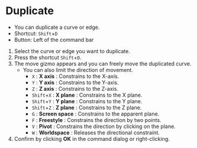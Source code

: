 # Duplicate

- You can duplicate a curve or edge.
- Shortcut: `Shift`+`D`
- Button: Left of the command bar

1. Select the curve or edge you want to duplicate.
2. Press the shortcut `Shift`+`D`.
3. The move gizmo appears and you can freely move the duplicated curve.
   - You can also limit the direction of movement.
     - `X` : **X axis** : Constrains to the X-axis.
     - `Y` : **Y axis** : Constrains to the Y-axis.
     - `Z` : **Z axis** : Constrains to the Z-axis.
     - `Shift`+`X` : **X plane** : Constrains to the X plane.
     - `Shift`+`Y` : **Y plane** : Constrains to the Y plane.
     - `Shift`+`Z` : **Z plane** : Constrains to the Z plane.
     - `G` : **Screen space** : Constrains to the apparent plane.
     - `F` : **Freestyle** : Constrains the direction by two points.
     - `V` : **Pivot** : Constrains the direction by clicking on the plane.
     - `W` : **Worldspace** : Releases the directional constraint.
4. Confirm by clicking **OK** in the command dialog or right-clicking.

